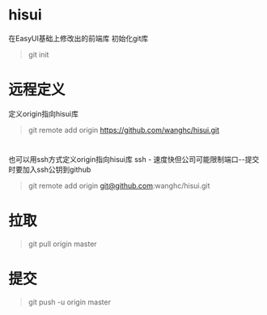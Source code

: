 # hisui
在EasyUI基础上修改出的前端库
初始化git库
> git init
# 远程定义
定义origin指向hisui库
> git remote add origin https://github.com/wanghc/hisui.git
#
也可以用ssh方式定义origin指向hisui库
ssh - 速度快但公司可能限制端口--提交时要加入ssh公钥到github
> git remote add origin git@github.com:wanghc/hisui.git
# 拉取
> git pull origin master
# 提交
> git push -u origin master 
